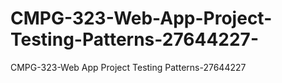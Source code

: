 # CMPG-323-Web-App-Project-Testing-Patterns-27644227-
CMPG-323-Web App Project Testing Patterns-27644227 
